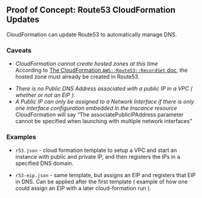 ## Proof of Concept: Route53 CloudFormation Updates

CloudFormation can update Route53 to automatically manage DNS.

### Caveats
<ul>
<li><p><em>CloudFormation cannot create hosted zones at this time</em><br/>
    According to <a href='http://docs.aws.amazon.com/AWSCloudFormation/latest/UserGuide/aws-properties-route53-recordset.html'>The CloudFormation <code>AWS::Route53::RecordSet</code> doc</a>, the hosted zone must already be created in Route53.
</li>
<li>
    <em>There is no Public DNS Address associated with a public IP in a VPC ( whether or not an EIP ).  </em>
</li>
<li>
    <em>A Public IP can only be assigned to a Network Interface if there is only one interface configuration embedded in the Inscance resource</em><br />
    CloudFormation will say <q>The associatePublicIPAddress parameter cannot be specified when launching with multiple network interfaces</q>
    </li>
</ul>

### Examples

* `r53.json` - cloud formation template to setup a VPC and start an instance with public and private IP, and then registers the IPs in a specified DNS domain.

* `r53-eip.json` - same template, but assigns an EIP and registers that EIP in DNS.  Can be applied after the first template ( example of how one could assign an EIP with a later cloud-formation run ).
